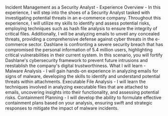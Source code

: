 Incident Management as a Security Analyst - Experience Overview -
In this experience, I will step into the shoes of a Security Analyst tasked with investigating potential threats in an e-commerce company. 
Throughout this experience, I will utilize my skills to identify and assess potential risks, employing techniques such as hash file analysis to ensure the integrity of critical files. 
Additionally, I will be analyzing emails to unveil any concealed threats, providing a comprehensive defense against cyber threats in the e-commerce sector.
Dashlane is confronting a severe security breach that has compromised the personal information of 5.4 million users, 
highlighting critical vulnerabilities in their current system. In this scenario, you will fortify Dashlane's cybersecurity framework to prevent future intrusions and reestablish the company's 
digital trustworthiness.
What I will learn - Malware Analysis -
I will gain hands-on experience in analyzing emails for signs of malware, developing the skills to identify and understand potential threats within attachments.
Executable File Analysis - I will learn the techniques involved in analyzing executable files that are attached to emails, uncovering insights into their functionality, and assessing potential risks.
Containment Planning - I will develop the ability to formulate effective containment plans based on your analysis, ensuring swift and strategic responses to mitigate the impact of malware incidents.
